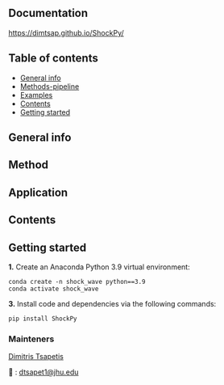 ## Documentation 
https://dimtsap.github.io/ShockPy/

## Table of contents
* [General info](#general-info)
* [Methods-pipeline](#method)
* [Examples](#examples)
* [Contents](#contents)
* [Getting started](#getting-started)

## General info


## Method


## Application

 
## Contents


## Getting started

**1.** Create an Anaconda Python 3.9 virtual environment:
```
conda create -n shock_wave python==3.9
conda activate shock_wave
```

**3.** Install code and dependencies via the following commands: 

```  
pip install ShockPy
```

### Mainteners
[Dimitris Tsapetis](https://github.com/dimtsap)

:email: : dtsapet1@jhu.edu


